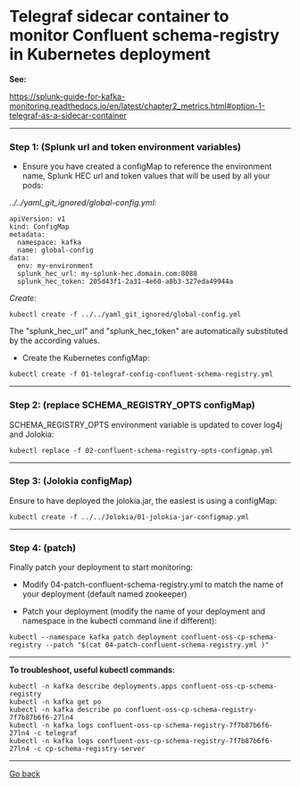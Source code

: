 # Telegraf sidecar container to monitor Confluent schema-registry in Kubernetes deployment

**See:**

https://splunk-guide-for-kafka-monitoring.readthedocs.io/en/latest/chapter2_metrics.html#option-1-telegraf-as-a-sidecar-container

--------------------------------------------------------------------------------

### Step 1: (Splunk url and token environment variables)

- Ensure you have created a configMap to reference the environment name, Splunk HEC url and token values that will be used by all your pods:

*../../yaml_git_ignored/global-config.yml:*

```
apiVersion: v1
kind: ConfigMap
metadata:
  namespace: kafka
  name: global-config
data:
  env: my-environment
  splunk_hec_url: my-splunk-hec.domain.com:8088
  splunk_hec_token: 205d43f1-2a31-4e60-a8b3-327eda49944a
```

*Create:*

```
kubectl create -f ../../yaml_git_ignored/global-config.yml
```

The "splunk_hec_url" and "splunk_hec_token" are automatically substituted by the according values.

- Create the Kubernetes configMap:

```
kubectl create -f 01-telegraf-config-confluent-schema-registry.yml
```

--------------------------------------------------------------------------------

### Step 2: (replace SCHEMA_REGISTRY_OPTS configMap)

SCHEMA_REGISTRY_OPTS environment variable is updated to cover log4j and Jolokia:

```
kubectl replace -f 02-confluent-schema-registry-opts-configmap.yml
```

--------------------------------------------------------------------------------

### Step 3: (Jolokia configMap)

Ensure to have deployed the jolokia.jar, the easiest is using a configMap:

```
kubectl create -f ../../Jolokia/01-jolokia-jar-configmap.yml
```

--------------------------------------------------------------------------------

### Step 4: (patch)

Finally patch your deployment to start monitoring:

- Modify 04-patch-confluent-schema-registry.yml to match the name of your deployment (default named zookeeper)

- Patch your deployment (modify the name of your deployment and namespace in the kubectl command line if different):

```
kubectl --namespace kafka patch deployment confluent-oss-cp-schema-registry --patch "$(cat 04-patch-confluent-schema-registry.yml )"
```

--------------------------------------------------------------------------------

**To troubleshoot, useful kubectl commands:**

```
kubectl -n kafka describe deployments.apps confluent-oss-cp-schema-registry
kubectl -n kafka get po
kubectl -n kafka describe po confluent-oss-cp-schema-registry-7f7b87b6f6-27ln4
kubectl -n kafka logs confluent-oss-cp-schema-registry-7f7b87b6f6-27ln4 -c telegraf
kubectl -n kafka logs confluent-oss-cp-schema-registry-7f7b87b6f6-27ln4 -c cp-schema-registry-server
```

--------------
[Go back](../)